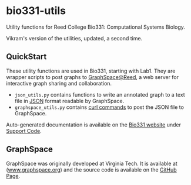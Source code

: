 # bio331-utils
Utility functions for Reed College Bio331: Computational Systems Biology. 

Vikram's version of the utilities, updated, a second time.

## QuickStart

These utility functions are used in Bio331, starting with Lab1.  They are wrapper scripts to post graphs to [GraphSpace@Reed](http://ec2-52-41-252-78.us-west-2.compute.amazonaws.com/), a web server for interactive graph sharing and collaboration.

- `json_utils.py` contains functions to write an annotated graph to a text file in [JSON](http://www.json.org/) format readable by GraphSpace.
- `graphspace_utils.py` contains [curl commands](https://curl.haxx.se/docs/manpage.html) to post the JSON file to GraphSpace.

Auto-generated documentation is available on the [Bio331 website](http://www.reed.edu/biology/courses/bio331/) under [Support Code](http://www.reed.edu/biology/courses/bio331/supportcode/index).

## GraphSpace

GraphSpace was originally developed at Virginia Tech.  It is available at (www.graphspace.org) and the source code is available on the [GitHub Page](https://github.com/Murali-group/GraphSpace).
